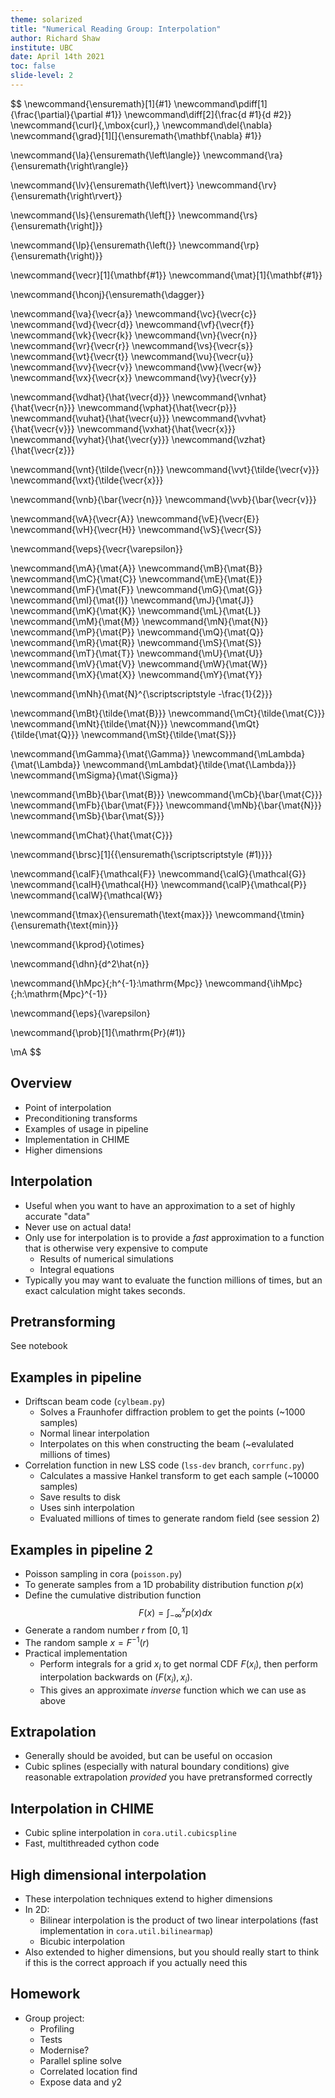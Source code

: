 ```yaml
---
theme: solarized
title: "Numerical Reading Group: Interpolation"
author: Richard Shaw
institute: UBC
date: April 14th 2021
toc: false
slide-level: 2
---
```


$$
\newcommand{\ensuremath}[1]{#1}
\newcommand\pdiff[1]{\frac{\partial}{\partial #1}}
\newcommand\diff[2]{\frac{d #1}{d #2}}
\newcommand{\curl}{\,\mbox{curl}\,}
\newcommand\del{\nabla}
\newcommand{\grad}[1][]{\ensuremath{\mathbf{\nabla} #1}}

\newcommand{\la}{\ensuremath{\left\langle}}
\newcommand{\ra}{\ensuremath{\right\rangle}}

\newcommand{\lv}{\ensuremath{\left\lvert}}
\newcommand{\rv}{\ensuremath{\right\rvert}}

\newcommand{\ls}{\ensuremath{\left[}}
\newcommand{\rs}{\ensuremath{\right]}}

\newcommand{\lp}{\ensuremath{\left(}}
\newcommand{\rp}{\ensuremath{\right)}}

\newcommand{\vecr}[1]{\mathbf{#1}}
\newcommand{\mat}[1]{\mathbf{#1}}

\newcommand{\hconj}{\ensuremath{\dagger}}

\newcommand{\va}{\vecr{a}}
\newcommand{\vc}{\vecr{c}}
\newcommand{\vd}{\vecr{d}}
\newcommand{\vf}{\vecr{f}}
\newcommand{\vk}{\vecr{k}}
\newcommand{\vn}{\vecr{n}}
\newcommand{\vr}{\vecr{r}}
\newcommand{\vs}{\vecr{s}}
\newcommand{\vt}{\vecr{t}}
\newcommand{\vu}{\vecr{u}}
\newcommand{\vv}{\vecr{v}}
\newcommand{\vw}{\vecr{w}}
\newcommand{\vx}{\vecr{x}}
\newcommand{\vy}{\vecr{y}}

\newcommand{\vdhat}{\hat{\vecr{d}}}
\newcommand{\vnhat}{\hat{\vecr{n}}}
\newcommand{\vphat}{\hat{\vecr{p}}}
\newcommand{\vuhat}{\hat{\vecr{u}}}
\newcommand{\vvhat}{\hat{\vecr{v}}}
\newcommand{\vxhat}{\hat{\vecr{x}}}
\newcommand{\vyhat}{\hat{\vecr{y}}}
\newcommand{\vzhat}{\hat{\vecr{z}}}

\newcommand{\vnt}{\tilde{\vecr{n}}}
\newcommand{\vvt}{\tilde{\vecr{v}}}
\newcommand{\vxt}{\tilde{\vecr{x}}}

\newcommand{\vnb}{\bar{\vecr{n}}}
\newcommand{\vvb}{\bar{\vecr{v}}}

\newcommand{\vA}{\vecr{A}}
\newcommand{\vE}{\vecr{E}}
\newcommand{\vH}{\vecr{H}}
\newcommand{\vS}{\vecr{S}}

\newcommand{\veps}{\vecr{\varepsilon}}

\newcommand{\mA}{\mat{A}}
\newcommand{\mB}{\mat{B}}
\newcommand{\mC}{\mat{C}}
\newcommand{\mE}{\mat{E}}
\newcommand{\mF}{\mat{F}}
\newcommand{\mG}{\mat{G}}
\newcommand{\mI}{\mat{I}}
\newcommand{\mJ}{\mat{J}}
\newcommand{\mK}{\mat{K}}
\newcommand{\mL}{\mat{L}}
\newcommand{\mM}{\mat{M}}
\newcommand{\mN}{\mat{N}}
\newcommand{\mP}{\mat{P}}
\newcommand{\mQ}{\mat{Q}}
\newcommand{\mR}{\mat{R}}
\newcommand{\mS}{\mat{S}}
\newcommand{\mT}{\mat{T}}
\newcommand{\mU}{\mat{U}}
\newcommand{\mV}{\mat{V}}
\newcommand{\mW}{\mat{W}}
\newcommand{\mX}{\mat{X}}
\newcommand{\mY}{\mat{Y}}

\newcommand{\mNh}{\mat{N}^{\scriptscriptstyle -\frac{1}{2}}}

\newcommand{\mBt}{\tilde{\mat{B}}}
\newcommand{\mCt}{\tilde{\mat{C}}}
\newcommand{\mNt}{\tilde{\mat{N}}}
\newcommand{\mQt}{\tilde{\mat{Q}}}
\newcommand{\mSt}{\tilde{\mat{S}}}

\newcommand{\mGamma}{\mat{\Gamma}}
\newcommand{\mLambda}{\mat{\Lambda}}
\newcommand{\mLambdat}{\tilde{\mat{\Lambda}}}
\newcommand{\mSigma}{\mat{\Sigma}}

\newcommand{\mBb}{\bar{\mat{B}}}
\newcommand{\mCb}{\bar{\mat{C}}}
\newcommand{\mFb}{\bar{\mat{F}}}
\newcommand{\mNb}{\bar{\mat{N}}}
\newcommand{\mSb}{\bar{\mat{S}}}

\newcommand{\mChat}{\hat{\mat{C}}}



\newcommand{\brsc}[1]{{\ensuremath{\scriptscriptstyle (#1)}}}


\newcommand{\calF}{\mathcal{F}}
\newcommand{\calG}{\mathcal{G}}
\newcommand{\calH}{\mathcal{H}}
\newcommand{\calP}{\mathcal{P}}
\newcommand{\calW}{\mathcal{W}}

\newcommand{\tmax}{\ensuremath{\text{max}}}
\newcommand{\tmin}{\ensuremath{\text{min}}}

\newcommand{\kprod}{\otimes}

\newcommand{\dhn}{d^2\hat{n}}

\newcommand{\hMpc}{\;h^{-1}\:\mathrm{Mpc}}
\newcommand{\ihMpc}{\;h\:\mathrm{Mpc}^{-1}}

\newcommand{\eps}{\varepsilon}

\newcommand{\prob}[1]{\mathrm{Pr}(#1)}

\mA
$$


## Overview

- Point of interpolation
- Preconditioning transforms
- Examples of usage in pipeline
- Implementation in CHIME
- Higher dimensions

## Interpolation

- Useful when you want to have an approximation to a set of highly accurate "data"
- Never use on actual data!
- Only use for interpolation is to provide a *fast* approximation to a function that is otherwise very expensive to compute
  - Results of numerical simulations
  - Integral equations
- Typically you may want to evaluate the function millions of times, but an exact calculation might takes seconds.


## Pretransforming

See notebook


## Examples in pipeline

- Driftscan beam code (`cylbeam.py`)
  - Solves a Fraunhofer diffraction problem to get the points (~1000 samples)
  - Normal linear interpolation
  - Interpolates on this when constructing the beam (~evalulated millions of times)
- Correlation function in new LSS code (`lss-dev` branch, `corrfunc.py`)
  - Calculates a massive Hankel transform to get each sample (~10000 samples)
  - Save results to disk
  - Uses sinh interpolation
  - Evaluated millions of times to generate random field (see session 2)


## Examples in pipeline 2

- Poisson sampling in cora (`poisson.py`)
- To generate samples from a 1D probability distribution function $p(x)$
- Define the cumulative distribution function
  $$F(x) = \int_{-\infty}^x p(x) dx$$
- Generate a random number $r$ from $[0, 1]$
- The random sample $x = F^{-1}(r)$
- Practical implementation
  - Perform integrals for a grid $x_i$ to get normal CDF $F(x_i)$, then perform interpolation
  backwards on $(F(x_i), x_i)$.
  - This gives an approximate *inverse* function which we can use as above


## Extrapolation

- Generally should be avoided, but can be useful on occasion
- Cubic splines (especially with natural boundary conditions) give reasonable extrapolation *provided* you have pretransformed correctly

## Interpolation in CHIME

- Cubic spline interpolation in `cora.util.cubicspline`
- Fast, multithreaded cython code


## High dimensional interpolation

- These interpolation techniques extend to higher dimensions
- In 2D:
  - Bilinear interpolation is the product of two linear interpolations (fast implementation in `cora.util.bilinearmap`)
  - Bicubic interpolation
- Also extended to higher dimensions, but you should really start to think if this is
  the correct approach if you actually need this



## Homework

- Group project:
  - Profiling
  - Tests
  - Modernise?
  - Parallel spline solve
  - Correlated location find
  - Expose data and y2